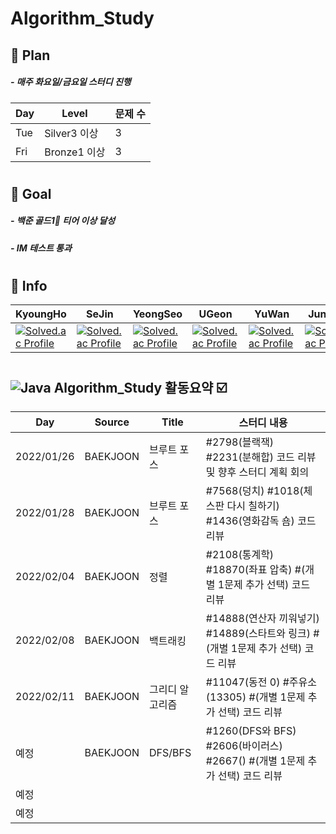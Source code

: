 # Algorithm_Study
## 💫 Plan
#####    - 매주 화요일/금요일 스터디 진행
| Day | Level | 문제 수 |
| -- | -- | -- |
| Tue | Silver3 이상| 3 |
| Fri | Bronze1 이상| 3 |
#
## 💫 Goal
#####    - 백준 골드1🥇 티어 이상 달성 
#####    - IM 테스트 통과
#  
## 💫 Info
| KyoungHo | SeJin | YeongSeo | UGeon | YuWan | JunWoo |
| -------- | ----- | -------- |------ | ----- | ------ |
|[![Solved.ac Profile](http://mazassumnida.wtf/api/mini/generate_badge?boj=rudgh46)](https://solved.ac/rudgh46)|[![Solved.ac Profile](http://mazassumnida.wtf/api/mini/generate_badge?boj=kimsezin)](https://solved.ac/kimsezin)|[![Solved.ac Profile](http://mazassumnida.wtf/api/mini/generate_badge?boj=dudtjakdl)](https://solved.ac/dudtjakdl)|[![Solved.ac Profile](http://mazassumnida.wtf/api/mini/generate_badge?boj=dnrjs8185)](https://solved.ac/dnrjs8185)|[![Solved.ac Profile](http://mazassumnida.wtf/api/mini/generate_badge?boj=enkong)](https://solved.ac/enkong)|[![Solved.ac Profile](http://mazassumnida.wtf/api/mini/generate_badge?boj=lastbest)](https://solved.ac/lastbest)|
#
## ![Java](https://img.shields.io/badge/Java-007396.svg?&style=for-the-badge&logo=Java&logoColor=white) Algorithm_Study 활동요약 ☑️
| Day | Source | Title |스터디 내용 |
| ------ | ------ | ------ |------------- |
| 2022/01/26 | BAEKJOON | 브루트 포스 | #2798(블랙잭) #2231(분해합) 코드 리뷰 및 향후 스터디 계획 회의 |
| 2022/01/28 | BAEKJOON | 브루트 포스 | #7568(덩치) #1018(체스판 다시 칠하기) #1436(영화감독 숌) 코드 리뷰 |
| 2022/02/04 | BAEKJOON | 정렬 | #2108(통계학) #18870(좌표 압축) #(개별 1문제 추가 선택) 코드 리뷰 |
| 2022/02/08 | BAEKJOON | 백트래킹 | #14888(연산자 끼워넣기) #14889(스타트와 링크) #(개별 1문제 추가 선택) 코드 리뷰 |
| 2022/02/11 | BAEKJOON | 그리디 알고리즘 | #11047(동전 0) #주유소(13305) #(개별 1문제 추가 선택) 코드 리뷰 |
| 예정 | BAEKJOON | DFS/BFS | #1260(DFS와 BFS) #2606(바이러스) #2667() #(개별 1문제 추가 선택) 코드 리뷰 |
| 예정 |  |  |  |
| 예정 |  |  |  |


